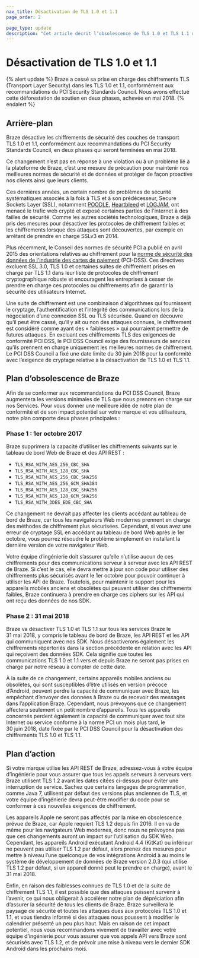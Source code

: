 ```yaml
---
nav_title: Désactivation de TLS 1.0 et 1.1
page_order: 2

page_type: update
description: "Cet article décrit l’obsolescence de TLS 1.0 et TLS 1.1 de Braze, achevée en mai 2018."
---
```

# Désactivation de TLS 1.0 et 1.1

{% alert update %}
Braze a cessé sa prise en charge des chiffrements TLS (Transport Layer Security) dans les TLS 1.0 et 1.1, conformément aux recommandations du PCI Security Standards Council. Nous avons effectué cette déforestation de soutien en deux phases, achevée en mai 2018.
{% endalert %} 

## Arrière-plan

Braze désactive les chiffrements de sécurité des couches de transport TLS 1.0 et 1.1, conformément aux recommandations du PCI Security Standards Council, en deux phases qui seront terminées en mai 2018.

Ce changement n’est pas en réponse à une violation ou à un problème lié à la plateforme de Braze, c’est une mesure de précaution pour maintenir nos meilleures normes de sécurité et de données et protéger de façon proactive nos clients ainsi que leurs clients.

Ces dernières années, un certain nombre de problèmes de sécurité systématiques associés à la fois à TLS et à son prédécesseur, Secure Sockets Layer (SSL), notamment [POODLE](https://www.us-cert.gov/ncas/alerts/TA14-290A), [Heartbleed](https://en.wikipedia.org/wiki/Heartbleed) et [LOGJAM](https://en.wikipedia.org/wiki/Logjam_(computer_security)), ont menacé le trafic web crypté et exposé certaines parties de l'internet à des failles de sécurité. Comme les autres sociétés technologiques, Braze a déjà pris des mesures pour désactiver les protocoles de chiffrement faibles et les chiffrements lorsque des attaques sont découvertes, par exemple en arrêtant de prendre en charge SSLv3 en 2014.

Plus récemment, le Conseil des normes de sécurité PCI a publié en avril 2015 des orientations relatives au chiffrement pour la [norme de sécurité des données de l'industrie des cartes de paiement](https://en.wikipedia.org/wiki/Payment_Card_Industry_Data_Security_Standard) (PCI-DSS). Ces directives excluent SSL 3.0, TLS 1.0 et certaines suites de chiffrement prises en charge par TLS 1.1 dans leur liste de protocoles de chiffrement cryptographique robuste et encouragent les entreprises à cesser de prendre en charge ces protocoles ou  chiffrements afin de garantir la sécurité des utilisateurs Internet.

Une suite de chiffrement est une combinaison d’algorithmes qui fournissent le cryptage, l’authentification et l’intégrité des communications lors de la négociation d’une connexion SSL ou TLS sécurisée. Quand on découvre qu’il peut être cassé, qu’il y ait ou non des attaques connues, le chiffrement est considéré comme ayant des « faiblesses » qui pourraient permettre de futures attaques. En excluant ces chiffrements TLS des exigences de conformité PCI DSS, le PCI DSS Council exige des fournisseurs de services qu’ils prennent en charge uniquement les meilleures normes de chiffrement. Le PCI DSS Council a fixé une date limite du 30 juin 2018 pour la conformité avec l’exigence de cryptage relative à la désactivation de TLS 1.0 et TLS 1.1.

## Plan d’obsolescence de Braze
Afin de se conformer aux recommandations du PCI DSS Council, Braze augmentera les versions minimales de TLS que nous prenons en charge sur nos Services. Pour vous donner une meilleure idée de notre plan de conformité et de son impact potentiel sur votre marque et vos utilisateurs, notre plan comporte deux phases principales :

### Phase 1 : 1er octobre 2017

Braze supprimera la capacité d’utiliser les  chiffrements suivants sur le tableau de bord Web de Braze et des API REST :

- `TLS_RSA_WITH_AES_256_CBC_SHA`
- `TLS_RSA_WITH_AES_128_CBC_SHA`
- `TLS_RSA_WITH_AES_256_CBC_SHA256`
- `TLS_RSA_WITH_AES_256_GCM_SHA384`
- `TLS_RSA_WITH_AES_128_CBC_SHA256`
- `TLS_RSA_WITH_AES_128_GCM_SHA256`
- `TLS_RSA_WITH_3DES_EDE_CBC_SHA`

Ce changement ne devrait pas affecter les clients accédant au tableau de bord de Braze, car tous les navigateurs Web modernes prennent en charge des méthodes de chiffrement plus sécurisées. Cependant, si vous avez une erreur de cryptage SSL en accédant au tableau de bord Web après le 1er octobre, vous pourrez résoudre le problème simplement en installant la dernière version de votre navigateur Web.

Votre équipe d’ingénierie doit s’assurer qu’elle n’utilise aucun de ces chiffrements pour des communications serveur à serveur avec les API REST de Braze. Si c’est le cas, elle devra mettre à jour son code pour utiliser des chiffrements plus sécurisés avant le 1er octobre pour pouvoir continuer à utiliser les API de Braze. Toutefois, pour maintenir le support pour les appareils mobiles anciens et obsolètes qui peuvent utiliser des chiffrements faibles, Braze continuera à prendre en charge ces ciphers sur les API qui ont reçu des données de nos SDK.

### Phase 2 : 31 mai 2018

Braze va désactiver TLS 1.0 et TLS 1.1 sur tous les services Braze le 31 mai 2018, y compris le tableau de bord de Braze, les API REST et les API qui communiquent avec nos SDK. Nous désactiverons également les chiffrements répertoriés dans la section précédente en relation avec les API qui reçoivent des données SDK. Cela signifie que toutes les communications TLS 1.0 et 1.1 vers et depuis Braze ne seront pas prises en charge par notre réseau à compter de cette date.

À la suite de ce changement, certains appareils mobiles anciens ou obsolètes, qui sont susceptibles d’être utilisés en version précoce d’Android, peuvent perdre la capacité de communiquer avec Braze, les empêchant d’envoyer des données à Braze ou de recevoir des messages dans l’application Braze. Cependant, nous prévoyons que ce changement affectera seulement un petit nombre d’appareils. Tous les appareils concernés perdent également la capacité de communiquer avec tout site Internet ou service conforme à la norme PCI un mois plus tard, le 30 juin 2018, date fixée par le PCI DSS Council pour la désactivation des chiffrements TLS 1.0 et TLS 1.1.

## Plan d’action
Si votre marque utilise les API REST de Braze, adressez-vous à votre équipe d’ingénierie pour vous assurer que tous les appels serveurs à serveurs vers Braze utilisent TLS 1.2 avant les dates citées ci-dessus pour éviter une interruption de service. Sachez que certains langages de programmation, comme Java 7, utilisent par défaut des versions plus anciennes de TLS, et votre équipe d’ingénierie devra peut-être modifier du code pour se conformer à ces nouvelles exigences de chiffrement.

Les appareils Apple ne seront pas affectés par la mise en obsolescence prévue de Braze, car Apple requiert TLS 1.2 depuis fin 2016. Il en va de même pour les navigateurs Web modernes, donc nous ne prévoyons pas que ces changements auront un impact sur l’utilisation du SDK Web. Cependant, les appareils Android exécutant Android 4.4 (KitKat) ou inférieur ne peuvent pas utiliser TLS 1.2 par défaut, alors prenez des mesures pour mettre à niveau l’une quelconque de vos intégrations Android à au moins le système de développement de données de Braze version 2.0.3 (qui utilise TLS 1.2 par défaut, si un appareil donné peut le prendre en charge), avant le 31 mai 2018.

Enfin, en raison des faiblesses connues de TLS 1.0 et de la suite de chiffrement TLS 1.1, il est possible que des attaques puissent survenir à l’avenir, ce qui nous obligerait à accélérer notre plan de dépréciation afin d’assurer la sécurité de tous les clients de Braze. Braze surveillera le paysage de sécurité et toutes les attaques dues aux protocoles TLS 1.0 et 1.1, et vous tiendra informé si des attaques nous poussent à modifier le calendrier présenté un peu plus haut. Mais en raison de cet impact potentiel, nous vous recommandons vivement de travailler avec votre équipe d’ingénierie pour vous assurer que vos appels API vers Braze sont sécurisés avec TLS 1.2, et de prévoir une mise à niveau vers le dernier SDK Android dans les prochains mois.


